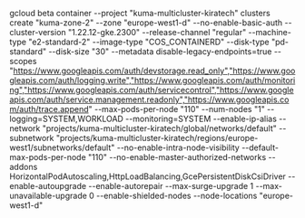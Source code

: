 gcloud beta container --project "kuma-multicluster-kiratech" clusters create "kuma-zone-2" --zone "europe-west1-d" --no-enable-basic-auth --cluster-version "1.22.12-gke.2300" --release-channel "regular" --machine-type "e2-standard-2" --image-type "COS_CONTAINERD" --disk-type "pd-standard" --disk-size "30" --metadata disable-legacy-endpoints=true --scopes "https://www.googleapis.com/auth/devstorage.read_only","https://www.googleapis.com/auth/logging.write","https://www.googleapis.com/auth/monitoring","https://www.googleapis.com/auth/servicecontrol","https://www.googleapis.com/auth/service.management.readonly","https://www.googleapis.com/auth/trace.append" --max-pods-per-node "110" --num-nodes "1" --logging=SYSTEM,WORKLOAD --monitoring=SYSTEM --enable-ip-alias --network "projects/kuma-multicluster-kiratech/global/networks/default" --subnetwork "projects/kuma-multicluster-kiratech/regions/europe-west1/subnetworks/default" --no-enable-intra-node-visibility --default-max-pods-per-node "110" --no-enable-master-authorized-networks --addons HorizontalPodAutoscaling,HttpLoadBalancing,GcePersistentDiskCsiDriver --enable-autoupgrade --enable-autorepair --max-surge-upgrade 1 --max-unavailable-upgrade 0 --enable-shielded-nodes --node-locations "europe-west1-d"
